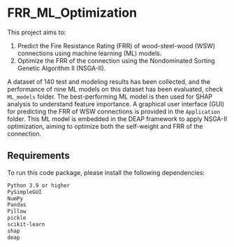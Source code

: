 # FRR_ML_Optimization

This project aims to:
1. Predict the Fire Resistance Rating (FRR) of wood-steel-wood (WSW) connections using machine learning (ML) models.
2. Optimize the FRR of the connection using the Nondominated Sorting Genetic Algorithm II (NSGA-II).

A dataset of 140 test and modeling results has been collected, and the performance of nine ML models on this dataset has been evaluated, check `ML_models` folder. The best-performing ML model is then used for SHAP analysis to understand feature importance. A graphical user interface (GUI) for predicting the FRR of WSW connections is provided in the `Application` folder. This ML model is embedded in the DEAP framework to apply NSGA-II optimization, aiming to optimize both the self-weight and FRR of the connection.

## Requirements

To run this code package, please install the following dependencies:

```bash
Python 3.9 or higher
PySimpleGUI
NumPy
Pandas
Pillow
pickle
scikit-learn
shap
deap
